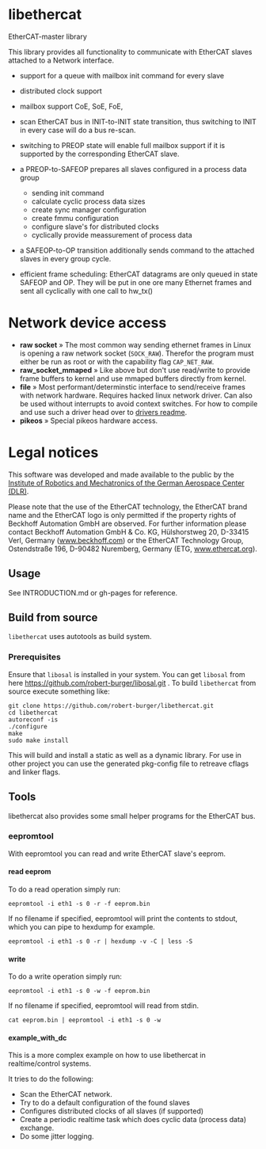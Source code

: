 # libethercat 

EtherCAT-master library  

This library provides all functionality to communicate with EtherCAT slaves attached to a Network interface. 

* support for a queue with mailbox init command for every slave
* distributed clock support
* mailbox support CoE, SoE, FoE, 

* scan EtherCAT bus in INIT-to-INIT state transition, thus switching to INIT in every case will do a bus re-scan.
* switching to PREOP state will enable full mailbox support if it is supported by the corresponding EtherCAT slave.
* a PREOP-to-SAFEOP prepares all slaves configured in a process data group
    * sending init command
    * calculate cyclic process data sizes
    * create sync manager configuration
    * create fmmu configuration
    * configure slave's for distributed clocks
    * cyclically provide meassurement of process data
* a SAFEOP-to-OP transition additionally sends command to the attached slaves in every group cycle.
* efficient frame scheduling: EtherCAT datagrams are only queued in state SAFEOP and OP. They will be put in one ore many Ethernet frames and sent all cyclically with one call to hw_tx()

# Network device access

- **raw socket** » The most common way sending ethernet frames in Linux is opening a raw network socket (`SOCK_RAW`). Therefor the program must either be run as root or with the capability flag `CAP_NET_RAW`. 
- **raw_socket_mmaped** » Like above but don't use read/write to provide frame buffers to kernel and use mmaped buffers directly from kernel.
- **file** » Most performant/determinstic interface to send/receive frames with network hardware. Requires hacked linux network driver. Can also be used without interrupts to avoid context switches. For how to compile and use such a driver head over to [drivers readme](linux/README.md).
- **pikeos** » Special pikeos hardware access.

# Legal notices

This software was developed and made available to the public by the [Institute of Robotics and Mechatronics of the German Aerospace Center (DLR)](https://www.dlr.de/rm).

Please note that the use of the EtherCAT technology, the EtherCAT 
brand name and the EtherCAT logo is only permitted if the property 
rights of Beckhoff Automation GmbH are observed. For further 
information please contact Beckhoff Automation GmbH & Co. KG, 
Hülshorstweg 20, D-33415 Verl, Germany (www.beckhoff.com) or the 
EtherCAT Technology Group, Ostendstraße 196, D-90482 Nuremberg, 
Germany (ETG, www.ethercat.org).

## Usage 

See INTRODUCTION.md or gh-pages for reference.

## Build from source

`libethercat` uses autotools as build system. 

### Prerequisites

Ensure that `libosal` is installed in your system. You can get `libosal` from here https://github.com/robert-burger/libosal.git . To build `libethercat` from source execute something like:

```
git clone https://github.com/robert-burger/libethercat.git
cd libethercat
autoreconf -is
./configure
make
sudo make install
```

This will build and install a static as well as a dynamic library. For use in other project you can use the generated pkg-config file to retreave cflags and linker flags.

## Tools

libethercat also provides some small helper programs for the EtherCAT bus.

### eepromtool

With eepromtool you can read and write EtherCAT slave's eeprom. 

#### read eeprom

To do a read operation simply run:

    eepromtool -i eth1 -s 0 -r -f eeprom.bin

If no filename if specified, eepromtool will print the contents to stdout, which you can pipe to hexdump for example.

    eepromtool -i eth1 -s 0 -r | hexdump -v -C | less -S

#### write

To do a write operation simply run:

    eepromtool -i eth1 -s 0 -w -f eeprom.bin

If no filename if specified, eepromtool will read from stdin.

    cat eeprom.bin | eepromtool -i eth1 -s 0 -w

#### example_with_dc

This is a more complex example on how to use libethercat in realtime/control systems. 

It tries to do the following:

* Scan the EtherCAT network.
* Try to do a default configuration of the found slaves
* Configures distributed clocks of all slaves (if supported)
* Create a periodic realtime task which does cyclic data (process data) exchange.
* Do some jitter logging.
